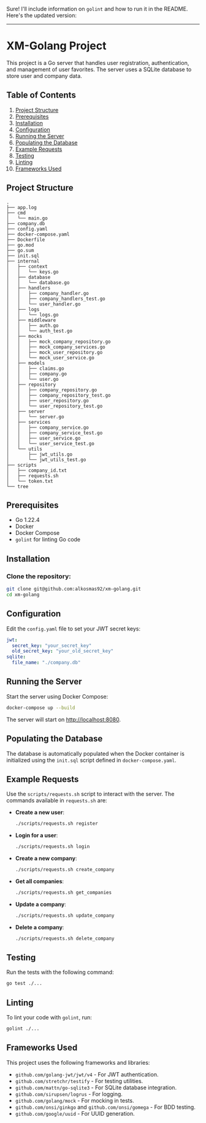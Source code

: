 Sure! I'll include information on `golint` and how to run it in the README. Here's the updated version:

---

# XM-Golang Project

This project is a Go server that handles user registration, authentication, and management of user favorites. The server uses a SQLite database to store user and company data.

## Table of Contents
1. [Project Structure](#project-structure)
2. [Prerequisites](#prerequisites)
3. [Installation](#installation)
4. [Configuration](#configuration)
5. [Running the Server](#running-the-server)
6. [Populating the Database](#populating-the-database)
7. [Example Requests](#example-requests)
8. [Testing](#testing)
9. [Linting](#linting)
10. [Frameworks Used](#frameworks-used)


## Project Structure
```plaintext
.
├── app.log
├── cmd
│   └── main.go
├── company.db
├── config.yaml
├── docker-compose.yaml
├── Dockerfile
├── go.mod
├── go.sum
├── init.sql
├── internal
│   ├── context
│   │   └── keys.go
│   ├── database
│   │   └── database.go
│   ├── handlers
│   │   ├── company_handler.go
│   │   ├── company_handlers_test.go
│   │   └── user_handler.go
│   ├── logs
│   │   └── logs.go
│   ├── middleware
│   │   ├── auth.go
│   │   └── auth_test.go
│   ├── mocks
│   │   ├── mock_company_repository.go
│   │   ├── mock_company_services.go
│   │   ├── mock_user_repository.go
│   │   └── mock_user_service.go
│   ├── models
│   │   ├── claims.go
│   │   ├── company.go
│   │   └── user.go
│   ├── repository
│   │   ├── company_repository.go
│   │   ├── company_repository_test.go
│   │   ├── user_repository.go
│   │   └── user_repository_test.go
│   ├── server
│   │   └── server.go
│   ├── services
│   │   ├── company_service.go
│   │   ├── company_service_test.go
│   │   ├── user_service.go
│   │   └── user_service_test.go
│   └── utils
│       ├── jwt_utils.go
│       └── jwt_utils_test.go
├── scripts
│   ├── company_id.txt
│   ├── requests.sh
│   └── token.txt
└── tree
```

## Prerequisites
- Go 1.22.4
- Docker
- Docker Compose
- `golint` for linting Go code

## Installation

### Clone the repository:
```sh
git clone git@github.com:alkosmas92/xm-golang.git
cd xm-golang
```

## Configuration

Edit the `config.yaml` file to set your JWT secret keys:
```yaml
jwt:
  secret_key: "your_secret_key"
  old_secret_key: "your_old_secret_key"
sqlite:
  file_name: "./company.db"
```

## Running the Server

Start the server using Docker Compose:
```sh
docker-compose up --build
```
The server will start on [http://localhost:8080](http://localhost:8080).

## Populating the Database

The database is automatically populated when the Docker container is initialized using the `init.sql` script defined in `docker-compose.yaml`.

## Example Requests

Use the `scripts/requests.sh` script to interact with the server. The commands available in `requests.sh` are:

- **Create a new user**:
  ```sh
  ./scripts/requests.sh register
  ```
- **Login for a user**:
  ```sh
  ./scripts/requests.sh login
  ```

- **Create a new company**:
  ```sh
  ./scripts/requests.sh create_company
  ```

- **Get all companies**:
  ```sh
  ./scripts/requests.sh get_companies
  ```

- **Update a company**:
  ```sh
  ./scripts/requests.sh update_company 
  ```

- **Delete a company**:
  ```sh
  ./scripts/requests.sh delete_company 
  ```

## Testing

Run the tests with the following command:
```sh
go test ./...
```

## Linting

To lint your code with `golint`, run:
```sh
golint ./...
```

## Frameworks Used

This project uses the following frameworks and libraries:
- `github.com/golang-jwt/jwt/v4` - For JWT authentication.
- `github.com/stretchr/testify` - For testing utilities.
- `github.com/mattn/go-sqlite3` - For SQLite database integration.
- `github.com/sirupsen/logrus` - For logging.
- `github.com/golang/mock` - For mocking in tests.
- `github.com/onsi/ginkgo` and `github.com/onsi/gomega` - For BDD testing.
- `github.com/google/uuid` - For UUID generation.


